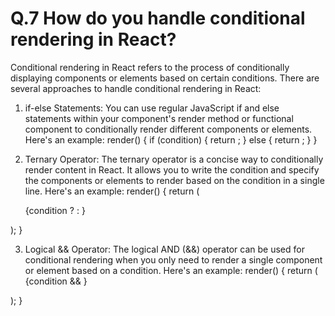 # Q.7 How do you handle conditional rendering in React?

Conditional rendering in React refers to the process of conditionally displaying components or elements based on certain conditions. There are several approaches to handle conditional rendering in React:

1. if-else Statements: You can use regular JavaScript if and else statements within your component's render method or functional component to conditionally render different components or elements. Here's an example:
render() {
  if (condition) {
    return <Component1 />;
  } else {
    return <Component2 />;
  }
}


2. Ternary Operator: The ternary operator is a concise way to conditionally render content in React. It allows you to write the condition and specify the components or elements to render based on the condition in a single line. Here's an example:
render() {
  return (
    <div>
      {condition ? <Component1 /> : <Component2 />}
    </div>
  );
}

3. Logical && Operator: The logical AND (&&) operator can be used for conditional rendering when you only need to render a single component or element based on a condition. Here's an example:
render() {
  return (
    <div>
      {condition && <Component />}
    </div>
  );
}